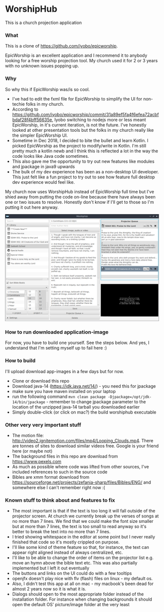 # WorshipHub

This is a church projection application

### What

This is a clone of https://github.com/iyobo/epicworship. 

EpicWorship is an excellent application and I recommend it to anybody looking for a free worship projection tool. 
My church used it for 2 or 3 years with no unknown issues popping up. 

### Why

So why this if EpicWorship was/is so cool. 

* I've had to edit the fxml file for EpicWorship to simplify the UI for non-techie folks in my church. 
* According to https://github.com/iyobo/epicworship/commit/31a89ef5fa4f6efea72acbfbdaf28f4bff56635e, Iyobo switching to nodejs more or less meant EpicWorship, in it's current iteration, is not the future. I've honestly looked at other presentation tools but the folks in my church really like the simpler EpicWorship UI.
* Sometime in Dec 2018, I decided to bite the bullet and learn Kotlin. I picked EpicWorship as the project to modify/write in Kotlin. I'm still pretty much a kotlin newb and I think this is reflected a lot in the way the code looks like Java code sometimes.
* This also gave me the opportunity to try out new features like modules and jpackage in java9 upwards
* The bulk of my dev experience has been as a non-desktop UI developer. This just felt like a fun project to try out to see how feature full desktop dev experience would feel like. 

My church now uses WorshipHub instead of EpicWorship full time but I've shied away from putting the code on-line because there have always been one or two issues to resolve. Honestly don't know if I'll get to those so I'm putting it out here anyway.

![](screenshot.png)

### How to run downloaded application-image

For now, you have to build one yourself. See the steps below. And yes, I understand that I'm setting myself up to fail here :)

### How to build

I'll upload download app-images in a few days but for now. 

* Clone or download this repo
* Download java-14 (https://jdk.java.net/14/) - you need this for jpackage
* make sure you have maven installed on your laptop
* run the following command `mvn clean package -Djpackage=/opt/jdk-14/bin/jpackage` - remember to change jpackage parameter to the location of the unzipped java-14 tarball you downloaded earlier
* Simply double-click (or click on mac?) the build worshiphub executable

### Other very very important stuff

* The motion file: http://video2.ignitemotion.com/files/mp4/Looping_Clouds.mp4. There are tonnes of sites to download similar videos free. Google is your friend here (or maybe not)
* The background files in this repo are download from https://www.pexels.com 
* As much as possible where code was lifted from other sources, I've included references to such in the source code
* Bibles are xmm format download from https://sourceforge.net/projects/zefania-sharp/files/Bibles/ENG/ and somewhere else I can't remember right now :(

### Known stuff to think about and features to fix

* The most important is that if the text is too long it will fall outside of the projector screen. At church we currently break up the verses of songs at no more than 7 lines. We find that we could make the font size smaller but at more than 7 lines, the text is too small to read anyway so it's better to break the text into no more than 7 lines.
* I tried showing whitespace in the editor at some point but I never really finished that code so it's mostly crippled on purpose.
* I'll like some kind of theme feature so that, for instance, the text can appear right aligned instead of always centralized, etc.
* I'll like to be able to change the order of items on the projector list e.g. move an hymn above the bible text etc. This was also partially implemented but I left it out eventually
* The buttons and links on the UI could do with a few tooltips
* openjfx doesn't play nice with flv (flash) files on linux - my default os. 
* Also, I didn't test this app at all on mac - my macbook's been dead for almost 2 years now so it is what it is.
* Dialogs should open to the most appropriate folder instead of the installation folder. For instance when changing backgrounds it should open the default OS' picture/image folder at the very least